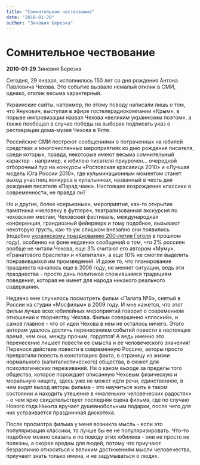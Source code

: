 ```yaml
---
title: "Сомнительное чествование"
date: "2010-01-29"
author: "Зиновия Березка"
---
```


# Сомнительное чествование

**2010-01-29** Зиновия Березка

Сегодня, 29 января, исполнилось 150 лет со дня рождения Антона Павловича Чехова. Это событие вызвало немалый отклик в СМИ, однако, отклик весьма характерный.

Украинские сайты, например, по этому поводу написали лишь о том, что Янукович, выступая в эфире гостелерадиокомпании «Крым», в порыве импровизации назвал Чехова «великим украинским поэтом», а также пообещал в случае победы на выборах подписать указ о реставрации дома-музея Чехова в Ялте.

Российские СМИ пестреют сообщениями о потраченных на юбилей средствах и многочисленных мероприятиях ко дню рождения писателя, среди которых, правда, некоторые имеют весьма сомнительный характер - например, к юбилею писателя приурочен... очередной отборочный тур на конкурсы «Ростовская красавица 2010» и «Лучшая модель Юга России 2010», где кульминационным моментом станет выход участниц конкурса в купальниках, названный в честь дня рождения писателя «Парад чаек». Настоящее возрождение классики в современности, не правда ли?

Но и другие, более «серьезные», мероприятия, как-то открытие памятника «человеку в футляре», театрализованная экскурсия по чеховским местам, Чеховский фестиваль, международная конференция, грандиозный фейерверк и тому подобное, вызывают некоторую грусть, как-то уж слишком внезапно они появились (подобно [украинскому празднованию 200-летия Гоголя](/827.html) в прошлом году), особенно на фоне недавних сообщений о том, что 2% россиян вообще не читали Чехова, еще 3% считают его автором «Муму», «Гранатового браслета» и «Капитала», а еще 10% не смогли выделить понравившихся им произведений. И даже то, что планирование празднеств началось еще в 2006 году, не меняет ситуации, ведь эти празднества - просто дань политиков сложившимся традициям поведения, которая не имеет для народа никакого реального содержания.

Недавно мне случилось посмотреть фильм «Палата №6», снятый в России на студии «Мосфильм» в 2009 году. И мне кажется, что этот фильм лучше всех юбилейных мероприятий говорит о современном отношении к творчеству Чехова. Фильм совершенно «плоский», и самое главное - что от идеи Чехова в нем не осталось ничего. Этого авторам удалось достичь перенесением событий повести в настоящее время, чем они, между прочим, гордятся! А ведь именно это перенесение лишает повести ее смысла и ее человеческого значения! Перенося действие повести в современную Россию, авторы просто превратили повесть в констатацию факта, в страницу из жизни нормального (капиталистического) общества, в сюжет для психологических переживаний. Ни о каком выходе за пределы того общества, которое порождает описанную Чеховым физическую и моральную нищету, здесь уже не может идти речи, единственное, в чем видят выход авторы фильма - это научиться жить в таком состоянии и находить утешение в «маленьких человеческих радостях» - о чем ярко свидетельствует последняя сцена фильма, где по случаю Нового года Никита вручает душевнобольным подарки, после чего для них устраивается праздничная дискотека.

После просмотра фильма у меня возникла мысль - если это популяризация классики, то лучше бы ее не популяризировать. Что-то подобное можно сказать и по поводу этих юбилеев - они не просто не полезны, а скорее вредны для людей, потому что приучают безразлично относиться к великим достижениям мысли человечества, приучают знать только имена, и не задумываться о людях.